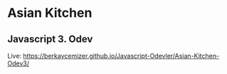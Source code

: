 # Asian Kitchen
## Javascript 3. Odev
Live: https://berkaycemizer.github.io/Javascript-Odevler/Asian-Kitchen-Odev3/
